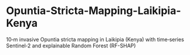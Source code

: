 # Opuntia-Stricta-Mapping-Laikipia-Kenya
10‑m invasive Opuntia stricta mapping in Laikipia (Kenya) with time‑series Sentinel‑2 and explainable Random Forest (RF-SHAP)
